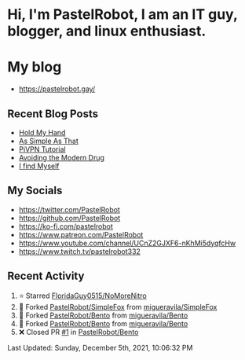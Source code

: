 # Hi, I'm PastelRobot, I am an IT guy, blogger, and linux enthusiast.

# My blog
- https://pastelrobot.gay/
## Recent Blog Posts
<!-- BLOG-POST-LIST:START -->
- [Hold My Hand](https://pastelrobot.gay/untitled/)
- [As Simple As That](https://pastelrobot.gay/as-simple-as-that/)
- [PiVPN Tutorial](https://pastelrobot.gay/pivpn/)
- [Avoiding the Modern Drug](https://pastelrobot.gay/avoiding-the-modern-drug/)
- [I find Myself](https://pastelrobot.gay/i-find-myself/)
<!-- BLOG-POST-LIST:END -->
## My Socials

- https://twitter.com/PastelRobot
- https://github.com/PastelRobot
- https://ko-fi.com/pastelrobot
- https://www.patreon.com/PastelRobot
- https://www.youtube.com/channel/UCnZ2GJXF6-nKhMi5dyqfcHw
- https://www.twitch.tv/pastelrobot332

## Recent Activity
<!--RECENT_ACTIVITY:start-->
1. ⭐ Starred [FloridaGuy0515/NoMoreNitro](https://github.com/FloridaGuy0515/NoMoreNitro)
2. 🔱 Forked [PastelRobot/SimpleFox](https://github.com/PastelRobot/SimpleFox) from [migueravila/SimpleFox](https://github.com/migueravila/SimpleFox)
3. 🔱 Forked [PastelRobot/Bento](https://github.com/PastelRobot/Bento) from [migueravila/Bento](https://github.com/migueravila/Bento)
4. 🔱 Forked [PastelRobot/Bento](https://github.com/PastelRobot/Bento) from [migueravila/Bento](https://github.com/migueravila/Bento)
5. ❌ Closed PR [#1](https://github.com/PastelRobot/Bento/pull/1) in [PastelRobot/Bento](https://github.com/PastelRobot/Bento)
<!--RECENT_ACTIVITY:end-->

<!--RECENT_ACTIVITY:last_update-->
Last Updated: Sunday, December 5th, 2021, 10:06:32 PM
<!--RECENT_ACTIVITY:last_update_end-->
